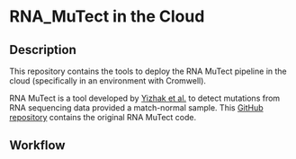 # RNA_MuTect in the Cloud

## Description

This repository contains the tools to deploy the RNA MuTect pipeline in the cloud (specifically in an environment with Cromwell). 

RNA MuTect is a tool developed by [Yizhak et al.](https://science.sciencemag.org/content/364/6444/eaaw0726) to detect mutations from RNA sequencing data provided a match-normal sample. This [GitHub repository](https://github.com/broadinstitute/RNA_MUTECT_1.0-1) contains the original RNA MuTect code.

## Workflow



